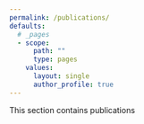```yaml
---
permalink: /publications/
defaults:
  # _pages
  - scope:
      path: ""
      type: pages
    values:
      layout: single
      author_profile: true
---
```

This section contains publications
